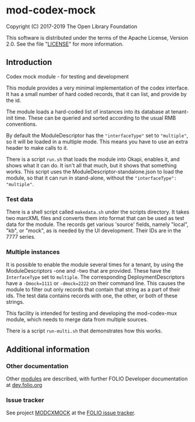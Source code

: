 # mod-codex-mock

Copyright (C) 2017-2019 The Open Library Foundation

This software is distributed under the terms of the Apache License,
Version 2.0. See the file "[LICENSE](LICENSE)" for more information.

## Introduction

Codex mock module - for testing and development

This module provides a very minimal implementation of the codex interface. It
has a small number of hard coded records, that it can list, and provide by the
id.

The module loads a hard-coded list of instances into its database at tenant-init
time. These can be queried and sorted according to the usual RMB conventions.

By default the ModuleDescriptor has the `"interfaceType"` set to `"multiple"`,
so it will be loaded in a multiple mode. This means you have to use an extra
header to make calls to it.

There is a script `run.sh` that loads the module into Okapi, enables it, and
shows what it can do. It isn't all that much, but it shows that something works.
This script uses the ModuleDescriptor-standalone.json to load the module, so
that it can run in stand-alone, without the `"interfaceType": "multiple"`.

### Test data
There is a shell script called `makedata.sh` under the scripts directory. It
takes two marcXML files and converts them into format that can be used as test
data for the module. The records get various 'source' fields, namely "local",
"kb", or "mock", as is needed by the UI development. Their IDs are in the 7777
series.

### Multiple instances
It is possible to enable the module several times for a tenant, by using the
ModuleDescriptors -one and -two that are provided. These have the `InterfaceType`
set to `multiple`. The corresponding DeploymentDescriptors have a `-Dmock=1111`
or `-dmock=2222` on their command line. This causes the module to filter out only
records that contain that string as a part of their ids.  The test data contains
records with one, the other, or both of these strings.

This facility is intended for testing and developing the mod-codex-mux module,
which needs to merge data from multiple sources.

There is a script `run-multi.sh` that demonstrates how this works.

## Additional information

### Other documentation

Other [modules](https://dev.folio.org/source-code/#server-side) are described,
with further FOLIO Developer documentation at [dev.folio.org](https://dev.folio.org/)

### Issue tracker

See project [MODCXMOCK](https://issues.folio.org/browse/MODCXMOCK)
at the [FOLIO issue tracker](https://dev.folio.org/guidelines/issue-tracker).

